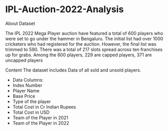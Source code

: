 # IPL-Auction-2022-Analysis

About Dataset

The IPL 2022 Mega Player auction have featured a total of 600 players who were set to go under the hammer in Bengaluru. The initial list had over 1000 cricketers who had registered for the auction. However, the final list was trimmed to 590. There was a total of 217 slots spread across ten franchises up for grabs. Among the 600 players, 229 are capped players, 371 are uncapped players

Content
The dataset includes Data of all sold and unsold players.

- Data Columns:
- Index Number
- Player Name
- Base Price
- Type of the player
- Total Cost in Cr Indian Rupees
- Total Cost in USD
- Team of the Player in 2021
- Team of the Player in 2022
